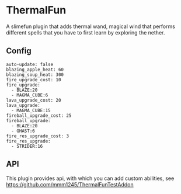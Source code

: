 # ThermalFun
A slimefun plugin that adds thermal wand, magical wind that performs different spells that you have to first learn by exploring the nether.
## Config
```text
auto-update: false
blazing_apple_heat: 60
blazing_soup_heat: 300
fire_upgrade_cost: 10
fire_upgrade:
  - BLAZE:20
  - MAGMA_CUBE:6
lava_upgrade_cost: 20
lava_upgrade:
  - MAGMA_CUBE:15
fireball_upgrade_cost: 25
fireball_upgrade:
  - BLAZE:20
  - GHAST:6
fire_res_upgrade_cost: 3
fire_res_upgrade:
  - STRIDER:16
```
## API
This plugin provides api, with which you can add custom abilities, see https://github.com/mmm1245/ThermalFunTestAddon

